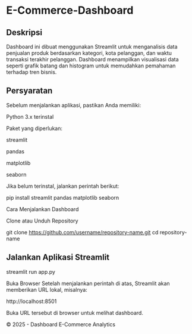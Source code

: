 # E-Commerce-Dashboard
## Deskripsi

Dashboard ini dibuat menggunakan Streamlit untuk menganalisis data penjualan produk berdasarkan kategori, kota pelanggan, dan waktu transaksi terakhir pelanggan. Dashboard menampilkan visualisasi data seperti grafik batang dan histogram untuk memudahkan pemahaman terhadap tren bisnis.

## Persyaratan

Sebelum menjalankan aplikasi, pastikan Anda memiliki:

Python 3.x terinstal

Paket yang diperlukan:

streamlit

pandas

matplotlib

seaborn

Jika belum terinstal, jalankan perintah berikut:

pip install streamlit pandas matplotlib seaborn

Cara Menjalankan Dashboard

Clone atau Unduh Repository

git clone https://github.com/username/repository-name.git
cd repository-name

## Jalankan Aplikasi Streamlit

streamlit run app.py

Buka Browser Setelah menjalankan perintah di atas, Streamlit akan memberikan URL lokal, misalnya:

http://localhost:8501

Buka URL tersebut di browser untuk melihat dashboard.


© 2025 - Dashboard E-Commerce Analytics

